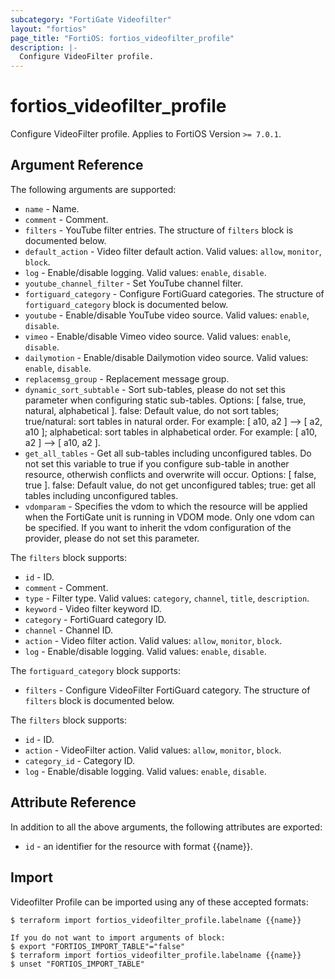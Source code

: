 ```yaml
---
subcategory: "FortiGate Videofilter"
layout: "fortios"
page_title: "FortiOS: fortios_videofilter_profile"
description: |-
  Configure VideoFilter profile.
---
```


# fortios_videofilter_profile
Configure VideoFilter profile. Applies to FortiOS Version `>= 7.0.1`.

## Argument Reference

The following arguments are supported:

* `name` - Name.
* `comment` - Comment.
* `filters` - YouTube filter entries. The structure of `filters` block is documented below.
* `default_action` - Video filter default action. Valid values: `allow`, `monitor`, `block`.
* `log` - Enable/disable logging. Valid values: `enable`, `disable`.
* `youtube_channel_filter` - Set YouTube channel filter.
* `fortiguard_category` - Configure FortiGuard categories. The structure of `fortiguard_category` block is documented below.
* `youtube` - Enable/disable YouTube video source. Valid values: `enable`, `disable`.
* `vimeo` - Enable/disable Vimeo video source. Valid values: `enable`, `disable`.
* `dailymotion` - Enable/disable Dailymotion video source. Valid values: `enable`, `disable`.
* `replacemsg_group` - Replacement message group.
* `dynamic_sort_subtable` - Sort sub-tables, please do not set this parameter when configuring static sub-tables. Options: [ false, true, natural, alphabetical ]. false: Default value, do not sort tables; true/natural: sort tables in natural order. For example: [ a10, a2 ] --> [ a2, a10 ]; alphabetical: sort tables in alphabetical order. For example: [ a10, a2 ] --> [ a10, a2 ].
* `get_all_tables` - Get all sub-tables including unconfigured tables. Do not set this variable to true if you configure sub-table in another resource, otherwish conflicts and overwrite will occur. Options: [ false, true ]. false: Default value, do not get unconfigured tables; true: get all tables including unconfigured tables. 
* `vdomparam` - Specifies the vdom to which the resource will be applied when the FortiGate unit is running in VDOM mode. Only one vdom can be specified. If you want to inherit the vdom configuration of the provider, please do not set this parameter.

The `filters` block supports:

* `id` - ID.
* `comment` - Comment.
* `type` - Filter type. Valid values: `category`, `channel`, `title`, `description`.
* `keyword` - Video filter keyword ID.
* `category` - FortiGuard category ID.
* `channel` - Channel ID.
* `action` - Video filter action. Valid values: `allow`, `monitor`, `block`.
* `log` - Enable/disable logging. Valid values: `enable`, `disable`.

The `fortiguard_category` block supports:

* `filters` - Configure VideoFilter FortiGuard category. The structure of `filters` block is documented below.

The `filters` block supports:

* `id` - ID.
* `action` - VideoFilter action. Valid values: `allow`, `monitor`, `block`.
* `category_id` - Category ID.
* `log` - Enable/disable logging. Valid values: `enable`, `disable`.


## Attribute Reference

In addition to all the above arguments, the following attributes are exported:
* `id` - an identifier for the resource with format {{name}}.

## Import

Videofilter Profile can be imported using any of these accepted formats:
```
$ terraform import fortios_videofilter_profile.labelname {{name}}

If you do not want to import arguments of block:
$ export "FORTIOS_IMPORT_TABLE"="false"
$ terraform import fortios_videofilter_profile.labelname {{name}}
$ unset "FORTIOS_IMPORT_TABLE"
```
